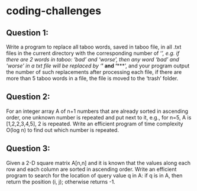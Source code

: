 # coding-challenges
## Question 1:
Write a program to replace all taboo words, saved in taboo file, in all .txt files in the current directory with the corresponding number of ‘*’, e.g. if there are 2 words in taboo: ‘bad’ and ‘worse’, then any word ‘bad’ and ‘worse’ in a txt file will be replaced by ‘***’ and ‘*****’, and your program output the number of such replacements after processing each file, if there are more than 5 taboo words in a file, the file is moved to the ‘trash’ folder.
## Question 2:
   For an integer array A of n+1 numbers that are already sorted in ascending order, one unknown number is repeated and put next to it, e.g., for n=5, A is [1,2,2,3,4,5], 2 is repeated. Write an efficient program of time complexity O(log n) to find out which number is repeated.

## Question 3:
   Given a 2-D square matrix A[n,n] and it is known that the values along each row and each column are sorted in ascending order. Write an efficient program to search for the location of query value q in A: if q is in A, then return the position (i, j); otherwise returns -1.
